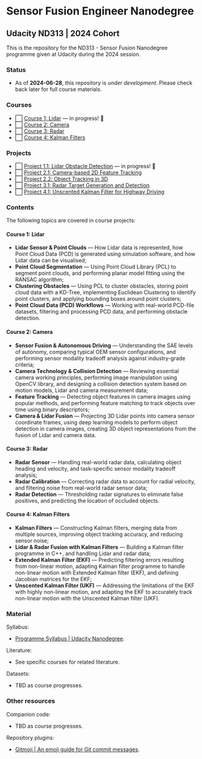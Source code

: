 # Sensor Fusion Engineer Nanodegree
## Udacity ND313 | 2024 Cohort
This is the repository for the ND313 - Sensor Fusion Nanodegree programme given at Udacity during the 2024 session.

### Status
* As of **2024-06-28**, this repository is _under development_. Please check back later for full course materials.

### Courses
* ⬜️ [Course 1: Lidar](https://github.com/jonathanloganmoran/ND313-Sensor-Fusion-Engineer/tree/main/1-Lidar) — in progress! 🎉
* ⬜️ [Course 2: Camera]()
* ⬜️ [Course 3: Radar]()
* ⬜️ [Course 4: Kalman Filters]()


### Projects
* ⬜️ [Project 1.1: Lidar Obstacle Detection](https://github.com/jonathanloganmoran/ND313-Sensor-Fusion-Engineer/tree/main/1-Lidar/1-1-Lidar-Obstacle-Detection) — in progress! 🎉
* ⬜️ [Project 2.1: Camera-based 2D Feature Tracking]()
* ⬜️ [Project 2.2: Object Tracking in 3D]()
* ⬜️ [Project 3.1: Radar Target Generation and Detection]()
* ⬜️ [Project 4.1: Unscented Kalman Filter for Highway Driving]()


### Contents
The following topics are covered in course projects:

#### Course 1: Lidar
* **Lidar Sensor & Point Clouds** — How Lidar data is represented, how Point Cloud Data (PCD) is generated using simulation software, and how Lidar data can be visualised;
* **Point Cloud Segmentation** — Using Point Cloud Library (PCL) to segment point clouds, and performing planar model fitting using the RANSAC algorithm;
* **Clustering Obstacles** — Using PCL to cluster obstacles, storing point cloud data with a KD-Tree, implementing Euclidean Clustering to identify point clusters, and applying bounding boxes around point clusters;
* **Point Cloud Data (PCD) Workflows** — Working with real-world PCD-file datasets, filtering and processing PCD data, and performing obstacle detection.

#### Course 2: Camera
* **Sensor Fusion & Autonomous Driving** — Understanding the SAE levels of autonomy, comparing typical OEM sensor configurations, and performing sensor modality tradeoff analysis against industry-grade criteria;
* **Camera Technology & Collision Detection** — Reviewing essential camera working principles, performing image manipulation using OpenCV library, and designing a collision detection system based on motion models, Lidar and camera measurement data;
* **Feature Tracking** — Detecting object features in camera images using popular methods, and performing feature matching to track objects over time using binary descriptors;
* **Camera & Lidar Fusion** — Projecting 3D Lidar points into camera sensor coordinate frames, using deep learning models to perform object detection in camera images, creating 3D object representations from the fusion of Lidar and camera data.

#### Course 3: Radar
* **Radar Sensor** — Handling real-world radar data, calculating object heading and velocity, and task-specific sensor modality tradeoff analysis;
* **Radar Calibration** — Correcting radar data to account for radial velocity, and filtering noise from real-world radar sensor data;
* **Radar Detection** — Thresholding radar signatures to eliminate false positives, and predicting the location of occluded objects.

#### Course 4: Kalman Filters
* **Kalman Filters** — Constructing Kalman filters, merging data from multiple sources, improving object tracking accuracy, and reducing sensor noise;
* **Lidar & Radar Fusion with Kalman Filters** — Building a Kalman filter programme in C++, and handling Lidar and radar data;
* **Extended Kalman Filter (EKF)** — Predicting filtering errors resulting from non-linear motion, adapting Kalman filter programme to handle non-linear motion with Extended Kalman filter (EKF), and defining Jacobian matrices for the EKF;
* **Unscented Kalman Filter (UKF)** — Addressing the limitations of the EKF with highly non-linear motion, and adapting the EKF to accurately track non-linear motion with the Unscented Kalman filter (UKF).


### Material
Syllabus:
* [Programme Syllabus | Udacity Nanodegree](https://cdn.sanity.io/files/tlr8oxjg/production/2ef5971be9234f68611a29889b0e5c17d7607aac.pdf).

Literature:
* See specific courses for related literature.

Datasets:
* TBD as course progresses.


### Other resources
Companion code:
* TBD as course progresses.

Repository plugins:
* [Gitmoji | An emoji guide for Git commit messages](https://gitmoji.dev).
